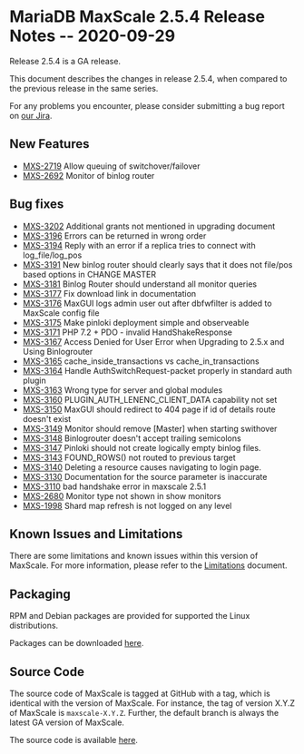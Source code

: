 # MariaDB MaxScale 2.5.4 Release Notes -- 2020-09-29

Release 2.5.4 is a GA release.

This document describes the changes in release 2.5.4, when compared to the
previous release in the same series.

For any problems you encounter, please consider submitting a bug
report on [our Jira](https://jira.mariadb.org/projects/MXS).

## New Features

* [MXS-2719](https://jira.mariadb.org/browse/MXS-2719) Allow queuing of switchover/failover
* [MXS-2692](https://jira.mariadb.org/browse/MXS-2692) Monitor of binlog router

## Bug fixes

* [MXS-3202](https://jira.mariadb.org/browse/MXS-3202) Additional grants not mentioned in upgrading document
* [MXS-3196](https://jira.mariadb.org/browse/MXS-3196) Errors can be returned in wrong order
* [MXS-3194](https://jira.mariadb.org/browse/MXS-3194) Reply with an error if a replica tries to connect with log_file/log_pos
* [MXS-3191](https://jira.mariadb.org/browse/MXS-3191) New binlog router should clearly says that it does not file/pos based options in CHANGE MASTER
* [MXS-3181](https://jira.mariadb.org/browse/MXS-3181) Binlog Router should understand all monitor queries
* [MXS-3177](https://jira.mariadb.org/browse/MXS-3177) Fix download link in documentation
* [MXS-3176](https://jira.mariadb.org/browse/MXS-3176) MaxGUI logs admin user out after dbfwfilter is added to MaxScale config file
* [MXS-3175](https://jira.mariadb.org/browse/MXS-3175) Make pinloki deployment simple and observeable
* [MXS-3171](https://jira.mariadb.org/browse/MXS-3171) PHP 7.2 + PDO - invalid HandShakeResponse
* [MXS-3167](https://jira.mariadb.org/browse/MXS-3167) Access Denied for User Error when Upgrading to 2.5.x and Using Binlogrouter
* [MXS-3165](https://jira.mariadb.org/browse/MXS-3165) cache_inside_transactions vs cache_in_transactions
* [MXS-3164](https://jira.mariadb.org/browse/MXS-3164) Handle AuthSwitchRequest-packet properly in standard auth plugin
* [MXS-3163](https://jira.mariadb.org/browse/MXS-3163) Wrong type for server and global modules
* [MXS-3160](https://jira.mariadb.org/browse/MXS-3160) PLUGIN_AUTH_LENENC_CLIENT_DATA capability not set
* [MXS-3150](https://jira.mariadb.org/browse/MXS-3150) MaxGUI should redirect to 404 page if id of details route doesn't exist 
* [MXS-3149](https://jira.mariadb.org/browse/MXS-3149) Monitor should remove [Master] when starting swithover
* [MXS-3148](https://jira.mariadb.org/browse/MXS-3148) Binlogrouter doesn't accept trailing semicolons
* [MXS-3147](https://jira.mariadb.org/browse/MXS-3147) Pinloki should not create logically empty binlog files.
* [MXS-3143](https://jira.mariadb.org/browse/MXS-3143) FOUND_ROWS() not routed to previous target
* [MXS-3140](https://jira.mariadb.org/browse/MXS-3140) Deleting a resource causes navigating to login page.
* [MXS-3130](https://jira.mariadb.org/browse/MXS-3130) Documentation for the source parameter is inaccurate
* [MXS-3110](https://jira.mariadb.org/browse/MXS-3110) bad handshake error in maxscale 2.5.1
* [MXS-2680](https://jira.mariadb.org/browse/MXS-2680) Monitor type not shown in show monitors 
* [MXS-1998](https://jira.mariadb.org/browse/MXS-1998) Shard map refresh is not logged on any level

## Known Issues and Limitations

There are some limitations and known issues within this version of MaxScale.
For more information, please refer to the [Limitations](../About/Limitations.md) document.

## Packaging

RPM and Debian packages are provided for supported the Linux distributions.

Packages can be downloaded [here](https://mariadb.com/downloads/#mariadb_platform-mariadb_maxscale).

## Source Code

The source code of MaxScale is tagged at GitHub with a tag, which is identical
with the version of MaxScale. For instance, the tag of version X.Y.Z of MaxScale
is `maxscale-X.Y.Z`. Further, the default branch is always the latest GA version
of MaxScale.

The source code is available [here](https://github.com/mariadb-corporation/MaxScale).
